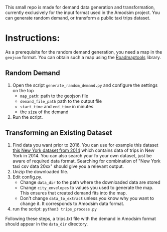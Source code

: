 This small repo is made for demand data generation and transformation, currently exclusively for the input format used in the Amodsim project. 
You can generate random demand, or transform a public taxi trips dataset.

# Instructions:
As a prerequisite for the random demand generation, you need a map in the `geojson` format. You can obtain such a map using the [Roadmaptools](https://github.com/aicenter/roadmap-processing) library.

## Random Demand
1. Open the script `generate_random_demand.py` and configure the settings on the top
	- `map_path`: path to the geojson file
	- `demand_file_path` path to the output file
	- `start_time` and `end_time` in minutes
	- the `size` of the demand
2. Run the script.

## Transforming an Existing Dataset
1. Find data you want prior to 2016. You can use for example this dataset [this New York dataset from 2014](https://data.cityofnewyork.us/Transportation/2014-Yellow-Taxi-Trip-Data/gn7m-em8n) which contains data of trips in New York in 2014. You can also search your fo your own dataset, just be aware of required data format. Searching for combination of "New York taxi csv data 20xx" should give you a relevant output. 
2. Unzip the downloaded file.
3. Edit config.py.
	- Change `data_dir` to the path where the downloaded data are stored
	- Change `city_envelopes` to values you used to generate the map. This ensures that created demand fits into the map.
	- Don't change `data_to_extract` unless you know why you want to change it. It corresponds to Amodsim data format.
4. run the script: `python3 trips_process.py`
   
Following these steps, a trips.txt file with the demand in Amodsim format should appear in the `data_dir` directory.

